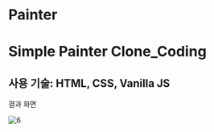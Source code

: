 # Painter
<h1> Simple Painter Clone_Coding </h1>
<h2> 사용 기술: HTML, CSS, Vanilla JS </h2>

결과 화면

![6](https://user-images.githubusercontent.com/64779472/95213268-987de180-0829-11eb-8a95-1361d0812cfc.PNG)
